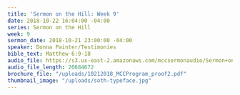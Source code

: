```yaml
---
title: 'Sermon on the Hill: Week 9'
date: 2018-10-22 16:04:00 -04:00
series: Sermon on the Hill
week: 9
sermon_date: 2018-10-21 23:00:00 -04:00
speaker: Donna Painter/Testimonies
bible_text: Matthew 6:9-18
audio_file: https://s3.us-east-2.amazonaws.com/mccsermonaudio/Sermon+on+the+Hill_+Week+9.lite.mp3
audio_file_length: 20684672
brochure_file: "/uploads/10212018_MCCProgram_proof2.pdf"
thumbnail_image: "/uploads/soth-typeface.jpg"
---
```


